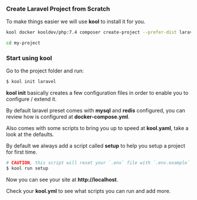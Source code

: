 ### Create Laravel Project from Scratch

To make things easier we will use **kool** to install it for you.

```bash
kool docker kooldev/php:7.4 composer create-project --prefer-dist laravel/laravel my-project

cd my-project
```

### Start using kool

Go to the project folder and run:

```bash
$ kool init laravel
```

**kool init** basically creates a few configuration files in order to enable you to configure / extend it.

By default laravel preset comes with **mysql** and **redis** configured, you can review how is configured at **docker-compose.yml**.

Also comes with some scripts to bring you up to speed at **kool.yaml**, take a look at the defaults.

By default we always add a script called **setup** to help you setup a project for first time.

```bash
# CAUTION, this script will reset your `.env` file with `.env.example`
$ kool run setup
```

Now you can see your site at **http://localhost**.

Check your **kool.yml** to see what scripts you can run and add more.
